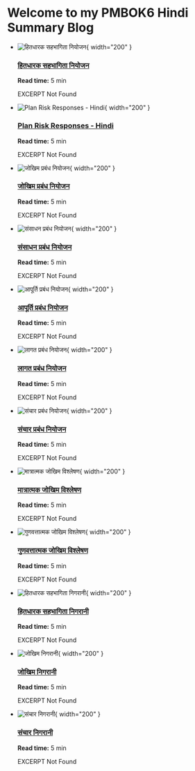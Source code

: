 # Welcome to my PMBOK6 Hindi Summary Blog

<div class="grid cards" markdown>



- ![हितधारक सहभागिता नियोजन](../assets/images/pmblog/1037-pmbok-general.jpg){ width="200" }

    ### [हितधारक सहभागिता नियोजन](plan-stakeholder-engagement-hi.md)
    
    **Read time:** 5 min
    
    EXCERPT Not Found


- ![Plan Risk Responses - Hindi](../assets/images/pmblog/1037-pmbok-general.jpg){ width="200" }

    ### [Plan Risk Responses - Hindi](plan-risk-responses-hi.md)
    
    **Read time:** 5 min
    
    EXCERPT Not Found
    
</div>

<div class="grid cards" markdown>



- ![जोखिम प्रबंध नियोजन](../assets/images/pmblog/1037-pmbok-general.jpg){ width="200" }

    ### [जोखिम प्रबंध नियोजन](plan-risk-management-hi.md)
    
    **Read time:** 5 min
    
    EXCERPT Not Found


- ![संसाधन प्रबंध नियोजन](../assets/images/pmblog/1037-pmbok-general.jpg){ width="200" }

    ### [संसाधन प्रबंध नियोजन](plan-resource-management-hi.md)
    
    **Read time:** 5 min
    
    EXCERPT Not Found
    
</div>

<div class="grid cards" markdown>



- ![आपूर्ति प्रबंध नियोजन](../assets/images/pmblog/1037-pmbok-general.jpg){ width="200" }

    ### [आपूर्ति प्रबंध नियोजन](plan-procurement-management-hi.md)
    
    **Read time:** 5 min
    
    EXCERPT Not Found


- ![लागत प्रबंध नियोजन](../assets/images/pmblog/1037-pmbok-general.jpg){ width="200" }

    ### [लागत प्रबंध नियोजन](plan-cost-management-hi.md)
    
    **Read time:** 5 min
    
    EXCERPT Not Found
    
</div>

<div class="grid cards" markdown>



- ![संचार प्रबंध नियोजन](../assets/images/pmblog/1037-pmbok-general.jpg){ width="200" }

    ### [संचार प्रबंध नियोजन](plan-communications-management-hi.md)
    
    **Read time:** 5 min
    
    EXCERPT Not Found


- ![मात्रात्मक जोखिम विश्लेषण](../assets/images/pmblog/1037-pmbok-general.jpg){ width="200" }

    ### [मात्रात्मक जोखिम विश्लेषण](perform-quantitative-risk-analysis-hi.md)
    
    **Read time:** 5 min
    
    EXCERPT Not Found
    
</div>

<div class="grid cards" markdown>



- ![गुणवत्तात्मक जोखिम विश्लेषण](../assets/images/pmblog/1037-pmbok-general.jpg){ width="200" }

    ### [गुणवत्तात्मक जोखिम विश्लेषण](perform-qualitative-risk-analysis-hi.md)
    
    **Read time:** 5 min
    
    EXCERPT Not Found


- ![हितधारक सहभागिता निगरानी](../assets/images/pmblog/1037-pmbok-general.jpg){ width="200" }

    ### [हितधारक सहभागिता निगरानी](monitor-stakeholder-engagement-hi.md)
    
    **Read time:** 5 min
    
    EXCERPT Not Found
    
</div>

<div class="grid cards" markdown>



- ![जोखिम निगरानी](../assets/images/pmblog/1037-pmbok-general.jpg){ width="200" }

    ### [जोखिम निगरानी](monitor-risks-hi.md)
    
    **Read time:** 5 min
    
    EXCERPT Not Found


- ![संचार निगरानी](../assets/images/pmblog/1037-pmbok-general.jpg){ width="200" }

    ### [संचार निगरानी](monitor-communications-hi.md)
    
    **Read time:** 5 min
    
    EXCERPT Not Found
    
</div>
